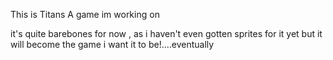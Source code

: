 This is  Titans
A game im working on

it's quite barebones for now , as i haven't even gotten sprites for it yet 
but it will become the game i want it to be!....eventually
